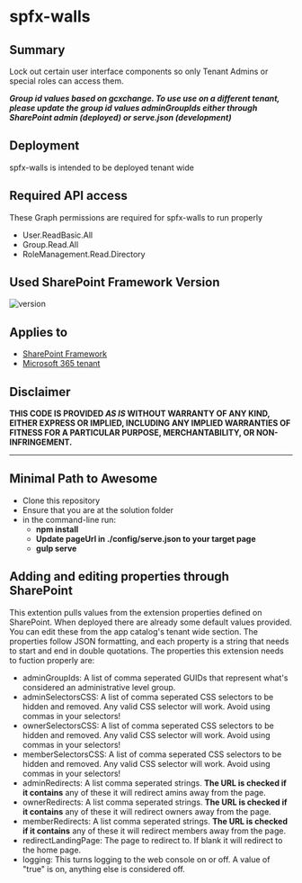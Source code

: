 # spfx-walls

## Summary

Lock out certain user interface components so only Tenant Admins or special roles can access them.

**_Group id values based on gcxchange. To use use on a different tenant, please update the group id values adminGroupIds either through SharePoint admin (deployed) or serve.json (development)_**

## Deployment

spfx-walls is intended to be deployed tenant wide

## Required API access

These Graph permissions are required for spfx-walls to run properly
- User.ReadBasic.All
- Group.Read.All
- RoleManagement.Read.Directory

## Used SharePoint Framework Version

![version](https://img.shields.io/badge/version-1.11-green.svg)

## Applies to

- [SharePoint Framework](https://aka.ms/spfx)
- [Microsoft 365 tenant](https://docs.microsoft.com/en-us/sharepoint/dev/spfx/set-up-your-developer-tenant)


## Disclaimer

**THIS CODE IS PROVIDED *AS IS* WITHOUT WARRANTY OF ANY KIND, EITHER EXPRESS OR IMPLIED, INCLUDING ANY IMPLIED WARRANTIES OF FITNESS FOR A PARTICULAR PURPOSE, MERCHANTABILITY, OR NON-INFRINGEMENT.**

---

## Minimal Path to Awesome

- Clone this repository
- Ensure that you are at the solution folder
- in the command-line run:
  - **npm install**
  - **Update pageUrl in ./config/serve.json to your target page**
  - **gulp serve**

## Adding and editing properties through SharePoint

This extention pulls values from the extension properties defined on SharePoint. When deployed there are already some default values provided. You can edit these from the app catalog's tenant wide section. The properties follow JSON formatting, and each property is a string that needs to start and end in double quotations. The properties this extension needs to fuction properly are:

- adminGroupIds: A list of comma seperated GUIDs that represent what's considered an administrative level group.
- adminSelectorsCSS: A list of comma seperated CSS selectors to be hidden and removed. Any valid CSS selector will work. Avoid using commas in your selectors!
- ownerSelectorsCSS:	A list of comma seperated CSS selectors to be hidden and removed. Any valid CSS selector will work. Avoid using commas in your selectors!
- memberSelectorsCSS:  A list of comma seperated CSS selectors to be hidden and removed. Any valid CSS selector will work. Avoid using commas in your selectors!
- adminRedirects: A list comma seperated strings. **The URL is checked if it contains** any of these it will redirect amins away from the page.
- ownerRedirects:	A list comma seperated strings. **The URL is checked if it contains** any of these it will redirect owners away from the page.
- memberRedirects: A list comma seperated strings. **The URL is checked if it contains** any of these it will redirect members away from the page.
- redirectLandingPage: The page to redirect to. If blank it will redirect to the home page.
- logging: This turns logging to the web console on or off. A value of "true" is on, anything else is considered off.
